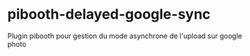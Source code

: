 # pibooth-delayed-google-sync
Plugin pibooth pour gestion du mode asynchrone de l'upload sur google photo
